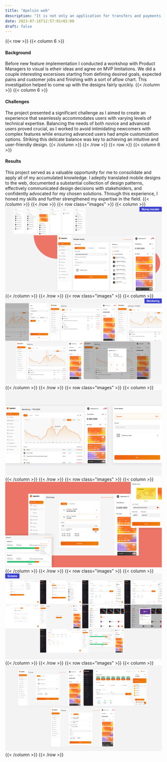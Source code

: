 ```yaml
---
title: "Apelsin web"
description: "It is not only an application for transfers and payments, it will help make your life much easier. Choose performances, concerts, films, buy tickets for events without leaving app."
date: 2023-07-16T12:57:01+02:00
draft: false
---
```

{{< row >}}
{{< column 6 >}}
#### Background
Before new feature implementation I conducted a workshop with Product Managers to visual is etheir ideas and agree on MVP limitations. We did a couple interesting excersises starting from defining desired goals, expected pains and customer jobs and finishing with a sort of aflow chart. This investigation helped to come up with the designs fairly quickly.
{{< /column >}}
{{< column 6 >}}
#### Challenges
The project presented a significant challenge as I aimed to create an experience that seamlessly accommodates users with varying levels of technical expertise. Balancing the needs of both novice and advanced users proved crucial, as I worked to avoid intimidating newcomers with complex features while ensuring advanced users had ample customization options. Striking this delicate balance was key to achieving an intuitive and user-friendly design.
{{< /column >}}
{{< /row >}}
{{< row >}}
{{< column 6 >}}
#### Results
This project served as a valuable opportunity for me to consolidate and apply all of my accumulated knowledge. I adeptly translated mobile designs to the web, documented a substantial collection of design patterns, effectively communicated design decisions with stakeholders, and confidently advocated for my chosen solutions. Through this experience, I honed my skills and further strengthened my expertise in the field.
{{< /column >}}
{{< /row >}}
{{< row class="images" >}}
{{< column >}}
![Apelsin web](apelsin-web2.png)
{{< /column >}}
{{< /row >}}
{{< row class="images" >}}
{{< column >}}
![Apelsin web](apelsin-web3.png)
{{< /column >}}
{{< /row >}}
{{< row class="images" >}}
{{< column >}}
![Apelsin web](apelsin-web4.png)
{{< /column >}}
{{< /row >}}
{{< row class="images" >}}
{{< column >}}
![Apelsin web](apelsin-web5.png)
{{< /column >}}
{{< /row >}}
{{< row class="images" >}}
{{< column >}}
![Apelsin web](apelsin-web6.png)
{{< /column >}}
{{< /row >}}
{{< row class="images" >}}
{{< column >}}
![Apelsin web](apelsin-web7.png)
{{< /column >}}
{{< /row >}}
